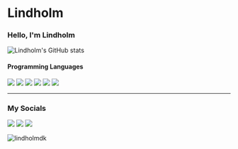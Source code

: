 # Lindholm

### Hello, I'm Lindholm


![Lindholm's GitHub stats](https://github-readme-stats.vercel.app/api?username=lindholmdk&theme=dark&show_icons=true&layout=compact&hide_border=true)

#### Programming Languages
![](https://img.shields.io/badge/JavaScript-222222?style=for-the-badge&logo=JavaScript&logoColor=yellow)
![](https://img.shields.io/badge/React-222222?style=for-the-badge&logo=React&logoColor=white)
![](https://img.shields.io/badge/Lua-2C2D72?style=for-the-badge&logo=Lua&logoColor=white)
![](https://img.shields.io/badge/HTML5-E34F26?style=for-the-badge&logo=html5&logoColor=white)
![](https://img.shields.io/badge/css3-1572B6?style=for-the-badge&logo=css3&logoColor=white)
![](https://img.shields.io/badge/json-000000?style=for-the-badge&logo=json&logoColor=white)

---

### My Socials

[<img src="https://img.shields.io/badge/Discord-7289da?style=for-the-badge&logo=Discord&logoColor=white"/>](https://discord.gg/318770923370971137)
[<img src="https://img.shields.io/badge/YouTube-FF0000?style=for-the-badge&logo=YouTube&logoColor=white"/>](https://www.youtube.com/@LindholmDK)
[<img src="https://img.shields.io/badge/Twitch-6441a5?style=for-the-badge&logo=Twitch&logoColor=white"/>](https://www.twitch.tv/lindholmb)


<p align="left"> <img src="https://komarev.com/ghpvc/?username=lindholmdk&label=Profile%20views&color=0e75b6&style=flat" alt="lindholmdk" /> </p>
